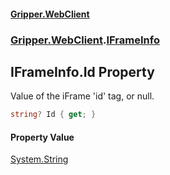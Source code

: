 #### [Gripper.WebClient](index 'index')
### [Gripper.WebClient](Gripper_WebClient 'Gripper.WebClient').[IFrameInfo](Gripper_WebClient_IFrameInfo 'Gripper.WebClient.IFrameInfo')
## IFrameInfo.Id Property
Value of the iFrame 'id' tag, or null.  
```csharp
string? Id { get; }
```
#### Property Value
[System.String](https://docs.microsoft.com/en-us/dotnet/api/System.String 'System.String')
